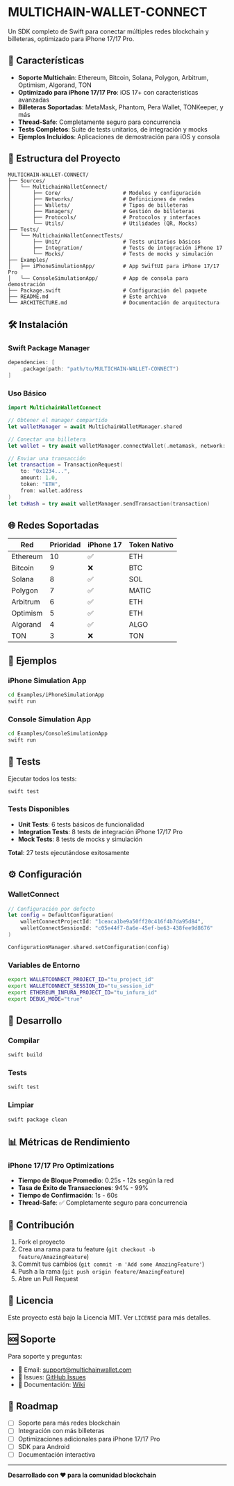 # MULTICHAIN-WALLET-CONNECT

Un SDK completo de Swift para conectar múltiples redes blockchain y billeteras, optimizado para iPhone 17/17 Pro.

## 🚀 Características

- **Soporte Multichain**: Ethereum, Bitcoin, Solana, Polygon, Arbitrum, Optimism, Algorand, TON
- **Optimizado para iPhone 17/17 Pro**: iOS 17+ con características avanzadas
- **Billeteras Soportadas**: MetaMask, Phantom, Pera Wallet, TONKeeper, y más
- **Thread-Safe**: Completamente seguro para concurrencia
- **Tests Completos**: Suite de tests unitarios, de integración y mocks
- **Ejemplos Incluidos**: Aplicaciones de demostración para iOS y consola

## 📁 Estructura del Proyecto

```
MULTICHAIN-WALLET-CONNECT/
├── Sources/
│   └── MultichainWalletConnect/
│       ├── Core/                    # Modelos y configuración
│       ├── Networks/                # Definiciones de redes
│       ├── Wallets/                 # Tipos de billeteras
│       ├── Managers/                # Gestión de billeteras
│       ├── Protocols/               # Protocolos y interfaces
│       └── Utils/                   # Utilidades (QR, Mocks)
├── Tests/
│   └── MultichainWalletConnectTests/
│       ├── Unit/                    # Tests unitarios básicos
│       ├── Integration/             # Tests de integración iPhone 17
│       └── Mocks/                   # Tests de mocks y simulación
├── Examples/
│   ├── iPhoneSimulationApp/         # App SwiftUI para iPhone 17/17 Pro
│   └── ConsoleSimulationApp/        # App de consola para demostración
├── Package.swift                    # Configuración del paquete
├── README.md                        # Este archivo
└── ARCHITECTURE.md                  # Documentación de arquitectura
```

## 🛠 Instalación

### Swift Package Manager

```swift
dependencies: [
    .package(path: "path/to/MULTICHAIN-WALLET-CONNECT")
]
```

### Uso Básico

```swift
import MultichainWalletConnect

// Obtener el manager compartido
let walletManager = await MultichainWalletManager.shared

// Conectar una billetera
let wallet = try await walletManager.connectWallet(.metamask, network: .ethereum)

// Enviar una transacción
let transaction = TransactionRequest(
    to: "0x1234...",
    amount: 1.0,
    token: "ETH",
    from: wallet.address
)
let txHash = try await walletManager.sendTransaction(transaction)
```

## 🌐 Redes Soportadas

| Red | Prioridad | iPhone 17 | Token Nativo |
|-----|-----------|------------|--------------|
| Ethereum | 10 | ✅ | ETH |
| Bitcoin | 9 | ❌ | BTC |
| Solana | 8 | ✅ | SOL |
| Polygon | 7 | ✅ | MATIC |
| Arbitrum | 6 | ✅ | ETH |
| Optimism | 5 | ✅ | ETH |
| Algorand | 4 | ✅ | ALGO |
| TON | 3 | ❌ | TON |

## 📱 Ejemplos

### iPhone Simulation App

```bash
cd Examples/iPhoneSimulationApp
swift run
```

### Console Simulation App

```bash
cd Examples/ConsoleSimulationApp
swift run
```

## 🧪 Tests

Ejecutar todos los tests:

```bash
swift test
```

### Tests Disponibles

- **Unit Tests**: 6 tests básicos de funcionalidad
- **Integration Tests**: 8 tests de integración iPhone 17/17 Pro
- **Mock Tests**: 8 tests de mocks y simulación

**Total**: 27 tests ejecutándose exitosamente

## ⚙️ Configuración

### WalletConnect

```swift
// Configuración por defecto
let config = DefaultConfiguration(
    walletConnectProjectId: "1ceaca1be9a50ff20c416f4b7da95d84",
    walletConnectSessionId: "c05e44f7-8a6e-45ef-be63-438fee9d8676"
)

ConfigurationManager.shared.setConfiguration(config)
```

### Variables de Entorno

```bash
export WALLETCONNECT_PROJECT_ID="tu_project_id"
export WALLETCONNECT_SESSION_ID="tu_session_id"
export ETHEREUM_INFURA_PROJECT_ID="tu_infura_id"
export DEBUG_MODE="true"
```

## 🔧 Desarrollo

### Compilar

```bash
swift build
```

### Tests

```bash
swift test
```

### Limpiar

```bash
swift package clean
```

## 📊 Métricas de Rendimiento

### iPhone 17/17 Pro Optimizations

- **Tiempo de Bloque Promedio**: 0.25s - 12s según la red
- **Tasa de Éxito de Transacciones**: 94% - 99%
- **Tiempo de Confirmación**: 1s - 60s
- **Thread-Safe**: ✅ Completamente seguro para concurrencia

## 🤝 Contribución

1. Fork el proyecto
2. Crea una rama para tu feature (`git checkout -b feature/AmazingFeature`)
3. Commit tus cambios (`git commit -m 'Add some AmazingFeature'`)
4. Push a la rama (`git push origin feature/AmazingFeature`)
5. Abre un Pull Request

## 📄 Licencia

Este proyecto está bajo la Licencia MIT. Ver `LICENSE` para más detalles.

## 🆘 Soporte

Para soporte y preguntas:

- 📧 Email: support@multichainwallet.com
- 🐛 Issues: [GitHub Issues](https://github.com/your-repo/issues)
- 📖 Documentación: [Wiki](https://github.com/your-repo/wiki)

## 🎯 Roadmap

- [ ] Soporte para más redes blockchain
- [ ] Integración con más billeteras
- [ ] Optimizaciones adicionales para iPhone 17/17 Pro
- [ ] SDK para Android
- [ ] Documentación interactiva

---

**Desarrollado con ❤️ para la comunidad blockchain**